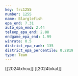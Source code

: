 ```yaml
---
key: frc1255
number: 1255
name: Blarglefish
epa_end: 7.31
auto_epa_end: 2.44
teleop_epa_end: 2.88
endgame_epa_end: 1.99
winrate: 0.5
district_epa_rank: 135
district_epa_percentile: 0.2819
type: Team
---
```

[[2024txhou]]
[[2024txkat]]
